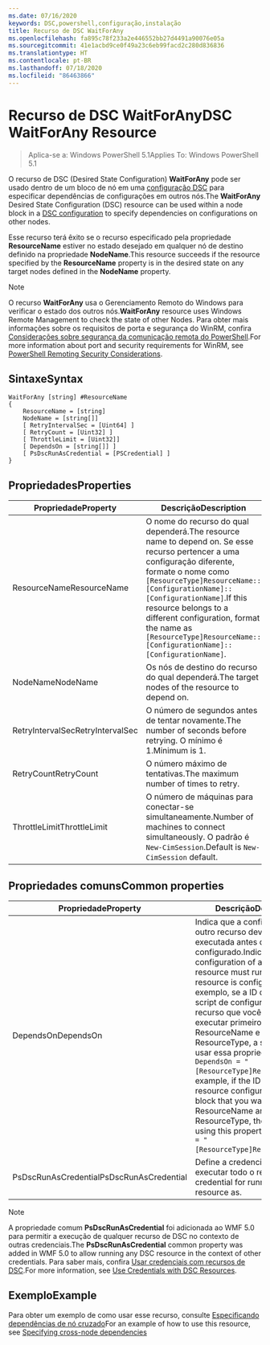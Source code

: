 ```yaml
---
ms.date: 07/16/2020
keywords: DSC,powershell,configuração,instalação
title: Recurso de DSC WaitForAny
ms.openlocfilehash: fa895c78f233a2e446552bb27d4491a90076e05a
ms.sourcegitcommit: 41e1acbd9ce0f49a23c6eb99facd2c280d836836
ms.translationtype: HT
ms.contentlocale: pt-BR
ms.lasthandoff: 07/18/2020
ms.locfileid: "86463866"
---
```

# <a name="dsc-waitforany-resource"></a><span data-ttu-id="540b3-103">Recurso de DSC WaitForAny</span><span class="sxs-lookup"><span data-stu-id="540b3-103">DSC WaitForAny Resource</span></span>

> <span data-ttu-id="540b3-104">Aplica-se a: Windows PowerShell 5.1</span><span class="sxs-lookup"><span data-stu-id="540b3-104">Applies To: Windows PowerShell 5.1</span></span>

<span data-ttu-id="540b3-105">O recurso de DSC (Desired State Configuration) **WaitForAny** pode ser usado dentro de um bloco de nó em uma [configuração DSC](../../../configurations/configurations.md) para especificar dependências de configurações em outros nós.</span><span class="sxs-lookup"><span data-stu-id="540b3-105">The **WaitForAny** Desired State Configuration (DSC) resource can be used within a node block in a [DSC configuration](../../../configurations/configurations.md) to specify dependencies on configurations on other nodes.</span></span>

<span data-ttu-id="540b3-106">Esse recurso terá êxito se o recurso especificado pela propriedade **ResourceName** estiver no estado desejado em qualquer nó de destino definido na propriedade **NodeName**.</span><span class="sxs-lookup"><span data-stu-id="540b3-106">This resource succeeds if the resource specified by the **ResourceName** property is in the desired state on any target nodes defined in the **NodeName** property.</span></span>

> [!NOTE]
> <span data-ttu-id="540b3-107">O recurso **WaitForAny** usa o Gerenciamento Remoto do Windows para verificar o estado dos outros nós.</span><span class="sxs-lookup"><span data-stu-id="540b3-107">**WaitForAny** resource uses Windows Remote Management to check the state of other Nodes.</span></span> <span data-ttu-id="540b3-108">Para obter mais informações sobre os requisitos de porta e segurança do WinRM, confira [Considerações sobre segurança da comunicação remota do PowerShell](/powershell/scripting/learn/remoting/winrmsecurity?view=powershell-6).</span><span class="sxs-lookup"><span data-stu-id="540b3-108">For more information about port and security requirements for WinRM, see [PowerShell Remoting Security Considerations](/powershell/scripting/learn/remoting/winrmsecurity?view=powershell-6).</span></span>

## <a name="syntax"></a><span data-ttu-id="540b3-109">Sintaxe</span><span class="sxs-lookup"><span data-stu-id="540b3-109">Syntax</span></span>

```Syntax
WaitForAny [string] #ResourceName
{
    ResourceName = [string]
    NodeName = [string[]]
    [ RetryIntervalSec = [Uint64] ]
    [ RetryCount = [Uint32] ]
    [ ThrottleLimit = [Uint32]]
    [ DependsOn = [string[]] ]
    [ PsDscRunAsCredential = [PSCredential] ]
}
```

## <a name="properties"></a><span data-ttu-id="540b3-110">Propriedades</span><span class="sxs-lookup"><span data-stu-id="540b3-110">Properties</span></span>

|<span data-ttu-id="540b3-111">Propriedade</span><span class="sxs-lookup"><span data-stu-id="540b3-111">Property</span></span> |<span data-ttu-id="540b3-112">Descrição</span><span class="sxs-lookup"><span data-stu-id="540b3-112">Description</span></span> |
|---|---|
|<span data-ttu-id="540b3-113">ResourceName</span><span class="sxs-lookup"><span data-stu-id="540b3-113">ResourceName</span></span> |<span data-ttu-id="540b3-114">O nome do recurso do qual dependerá.</span><span class="sxs-lookup"><span data-stu-id="540b3-114">The resource name to depend on.</span></span> <span data-ttu-id="540b3-115">Se esse recurso pertencer a uma configuração diferente, formate o nome como `[ResourceType]ResourceName::[ConfigurationName]::[ConfigurationName]`.</span><span class="sxs-lookup"><span data-stu-id="540b3-115">If this resource belongs to a different configuration, format the name as `[ResourceType]ResourceName::[ConfigurationName]::[ConfigurationName]`.</span></span> |
|<span data-ttu-id="540b3-116">NodeName</span><span class="sxs-lookup"><span data-stu-id="540b3-116">NodeName</span></span> |<span data-ttu-id="540b3-117">Os nós de destino do recurso do qual dependerá.</span><span class="sxs-lookup"><span data-stu-id="540b3-117">The target nodes of the resource to depend on.</span></span> |
|<span data-ttu-id="540b3-118">RetryIntervalSec</span><span class="sxs-lookup"><span data-stu-id="540b3-118">RetryIntervalSec</span></span> |<span data-ttu-id="540b3-119">O número de segundos antes de tentar novamente.</span><span class="sxs-lookup"><span data-stu-id="540b3-119">The number of seconds before retrying.</span></span> <span data-ttu-id="540b3-120">O mínimo é 1.</span><span class="sxs-lookup"><span data-stu-id="540b3-120">Minimum is 1.</span></span> |
|<span data-ttu-id="540b3-121">RetryCount</span><span class="sxs-lookup"><span data-stu-id="540b3-121">RetryCount</span></span> |<span data-ttu-id="540b3-122">O número máximo de tentativas.</span><span class="sxs-lookup"><span data-stu-id="540b3-122">The maximum number of times to retry.</span></span> |
|<span data-ttu-id="540b3-123">ThrottleLimit</span><span class="sxs-lookup"><span data-stu-id="540b3-123">ThrottleLimit</span></span> |<span data-ttu-id="540b3-124">O número de máquinas para conectar-se simultaneamente.</span><span class="sxs-lookup"><span data-stu-id="540b3-124">Number of machines to connect simultaneously.</span></span> <span data-ttu-id="540b3-125">O padrão é `New-CimSession`.</span><span class="sxs-lookup"><span data-stu-id="540b3-125">Default is `New-CimSession` default.</span></span> |

## <a name="common-properties"></a><span data-ttu-id="540b3-126">Propriedades comuns</span><span class="sxs-lookup"><span data-stu-id="540b3-126">Common properties</span></span>

|<span data-ttu-id="540b3-127">Propriedade</span><span class="sxs-lookup"><span data-stu-id="540b3-127">Property</span></span> |<span data-ttu-id="540b3-128">Descrição</span><span class="sxs-lookup"><span data-stu-id="540b3-128">Description</span></span> |
|---|---|
|<span data-ttu-id="540b3-129">DependsOn</span><span class="sxs-lookup"><span data-stu-id="540b3-129">DependsOn</span></span> |<span data-ttu-id="540b3-130">Indica que a configuração de outro recurso deve ser executada antes de ele ser configurado.</span><span class="sxs-lookup"><span data-stu-id="540b3-130">Indicates that the configuration of another resource must run before this resource is configured.</span></span> <span data-ttu-id="540b3-131">Por exemplo, se a ID do bloco de script de configuração do recurso que você deseja executar primeiro for ResourceName e seu tipo for ResourceType, a sintaxe para usar essa propriedade será `DependsOn = "[ResourceType]ResourceName"`.</span><span class="sxs-lookup"><span data-stu-id="540b3-131">For example, if the ID of the resource configuration script block that you want to run first is ResourceName and its type is ResourceType, the syntax for using this property is `DependsOn = "[ResourceType]ResourceName"`.</span></span> |
|<span data-ttu-id="540b3-132">PsDscRunAsCredential</span><span class="sxs-lookup"><span data-stu-id="540b3-132">PsDscRunAsCredential</span></span> |<span data-ttu-id="540b3-133">Define a credencial para executar todo o recurso.</span><span class="sxs-lookup"><span data-stu-id="540b3-133">Sets the credential for running the entire resource as.</span></span> |

> [!NOTE]
> <span data-ttu-id="540b3-134">A propriedade comum **PsDscRunAsCredential** foi adicionada ao WMF 5.0 para permitir a execução de qualquer recurso de DSC no contexto de outras credenciais.</span><span class="sxs-lookup"><span data-stu-id="540b3-134">The **PsDscRunAsCredential** common property was added in WMF 5.0 to allow running any DSC resource in the context of other credentials.</span></span> <span data-ttu-id="540b3-135">Para saber mais, confira [Usar credenciais com recursos de DSC](../../../configurations/runasuser.md).</span><span class="sxs-lookup"><span data-stu-id="540b3-135">For more information, see [Use Credentials with DSC Resources](../../../configurations/runasuser.md).</span></span>

## <a name="example"></a><span data-ttu-id="540b3-136">Exemplo</span><span class="sxs-lookup"><span data-stu-id="540b3-136">Example</span></span>

<span data-ttu-id="540b3-137">Para obter um exemplo de como usar esse recurso, consulte [Especificando dependências de nó cruzado](../../../configurations/crossNodeDependencies.md)</span><span class="sxs-lookup"><span data-stu-id="540b3-137">For an example of how to use this resource, see [Specifying cross-node dependencies](../../../configurations/crossNodeDependencies.md)</span></span>
